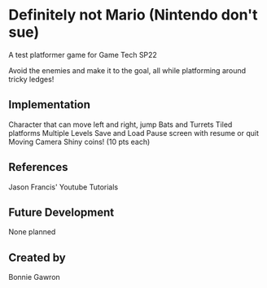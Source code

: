 # Definitely not Mario (Nintendo don't sue)
A test platformer game for Game Tech SP22

Avoid the enemies and make it to the goal, all while platforming around tricky ledges!

## Implementation
Character that can move left and right, jump
Bats and Turrets
Tiled platforms
Multiple Levels
Save and Load
Pause screen with resume or quit
Moving Camera
Shiny coins! (10 pts each)

## References
Jason Francis' Youtube Tutorials

## Future Development
None planned

## Created by
Bonnie Gawron
